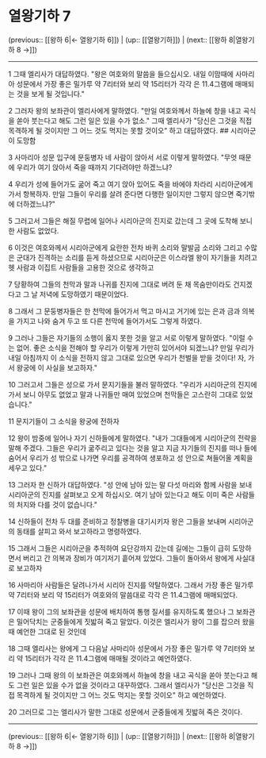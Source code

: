 # 열왕기하 7

(previous:: [[왕하 6|← 열왕기하 6]]) | (up:: [[열왕기하]]) | (next:: [[왕하 8|열왕기하 8 →]])

***




1 
그때 엘리사가 대답하였다. "왕은 여호와의 말씀을 들으십시오. 내일 이맘때에 사마리아 성문에서 가장 좋은 밀가루 약 7리터와 보리 약 15리터가 각각 은 11.4그램에 매매되는 것을 보게 될 것입니다." 



2 
그러자 왕의 보좌관이 엘리사에게 말하였다. "만일 여호와께서 하늘에 창을 내고 곡식을 쏟아 붓는다고 해도 그런 일은 있을 수가 없소." 그때 엘리사가 "당신은 그것을 직접 목격하게 될 것이지만 그 어느 것도 먹지는 못할 것이오" 하고 대답하였다. ## 시리아군이 도망함 



3 
사마리아 성문 입구에 문둥병자 네 사람이 앉아서 서로 이렇게 말하였다. "무엇 때문에 우리가 여기 앉아서 죽을 때까지 기다려야만 하겠느냐? 



4 
우리가 성에 들어가도 굶어 죽고 여기 앉아 있어도 죽을 바에야 차라리 시리아군에게 가서 항복하자. 만일 그들이 우리를 살려 준다면 다행한 일이지만 그렇지 않으면 죽기밖에 더하겠느냐?" 



5 
그러고서 그들은 해질 무렵에 일어나 시리아군의 진지로 갔는데 그 곳에 도착해 보니 한 사람도 없었다. 



6 
이것은 여호와께서 시리아군에게 요란한 전차 바퀴 소리와 말발굽 소리와 그리고 수많은 군대가 진격하는 소리를 듣게 하셨으므로 시리아군은 이스라엘 왕이 자기들을 치려고 헷 사람과 이집트 사람들을 고용한 것으로 생각하고 



7 
당황하여 그들의 천막과 말과 나귀를 진지에 그대로 버려 둔 채 목숨만이라도 건지겠다고 그 날 저녁에 도망하였기 때문이었다. 



8 
그래서 그 문둥병자들은 한 천막에 들어가서 먹고 마시고 거기에 있는 은과 금과 의복을 가지고 나와 숨겨 두고 또 다른 천막에 들어가서도 그렇게 하였다. 



9 
그러나 그들은 자기들의 소행이 옳지 못한 것을 알고 서로 이렇게 말하였다. "이럴 수는 없어. 좋은 소식을 전해야 할 우리가 이렇게 가만히 있어서야 되겠느냐? 만일 우리가 내일 아침까지 이 소식을 전하지 않고 그대로 있으면 우리가 천벌을 받을 것이다! 자, 가서 왕궁에 이 사실을 보고하자." 



10 
그러고서 그들은 성으로 가서 문지기들을 불러 말하였다. "우리가 시리아군의 진지에 가서 보니 아무도 없었고 말과 나귀들만 매여 있었으며 천막들은 고스란히 그대로 있었습니다." 



11 
문지기들이 그 소식을 왕궁에 전하자 



12 
왕이 밤중에 일어나 자기 신하들에게 말하였다. "내가 그대들에게 시리아군의 전략을 말해 주겠다. 그들은 우리가 굶주리고 있다는 것을 알고 지금 자기들의 진지를 떠나 들에 숨어서 우리가 성 밖으로 나가면 우리를 공격하여 생포하고 성 안으로 쳐들어올 계획을 세우고 있다." 



13 
그러자 한 신하가 대답하였다. "성 안에 남아 있는 말 다섯 마리와 함께 사람을 보내 시리아군의 진지를 살펴보고 오게 하십시오. 여기 남아 있는다고 해도 이미 죽은 사람들의 처지와 다를 것이 없습니다." 



14 
신하들이 전차 두 대를 준비하고 정찰병을 대기시키자 왕은 그들을 보내며 시리아군의 동태를 살피고 와서 보고하라고 명령하였다. 



15 
그래서 그들은 시리아군을 추적하여 요단강까지 갔는데 길에는 그들이 급히 도망하면서 버리고 간 의복과 장비가 여기저기 흩어져 있었다. 그들이 돌아와서 왕에게 사실대로 보고하자 



16 
사마리아 사람들은 달려나가서 시리아 진지를 약탈하였다. 그래서 가장 좋은 밀가루 약 7리터와 보리 약 15리터가 여호와의 말씀대로 각각 은 11.4그램에 매매되었다. 



17 
이때 왕이 그의 보좌관을 성문에 배치하여 통행 질서를 유지하도록 했으나 그 보좌관은 밀어닥치는 군중들에게 짓밟혀 죽고 말았다. 이것은 엘리사가 왕이 그를 잡으러 왔을 때 예언한 그대로 된 것인데 



18 
그때 엘리사는 왕에게 그 다음날 사마리아 성문에서 가장 좋은 밀가루 약 7리터와 보리 약 15리터가 각각 은 11.4그램에 매매될 것이라고 예언하였다. 



19 
그러나 그때 왕의 이 보좌관은 여호와께서 하늘에 창을 내고 곡식을 쏟아 붓는다고 해도 그런 일은 있을 수가 없을 것이라고 대꾸하였다. 그래서 엘리사가 "당신은 그것을 직접 목격하게 될 것이지만 그 어느 것도 먹지는 못할 것이오" 하고 예언하였다. 



20 
그러므로 그는 엘리사가 말한 그대로 성문에서 군중들에게 짓밟혀 죽은 것이다.

***

(previous:: [[왕하 6|← 열왕기하 6]]) | (up:: [[열왕기하]]) | (next:: [[왕하 8|열왕기하 8 →]])
